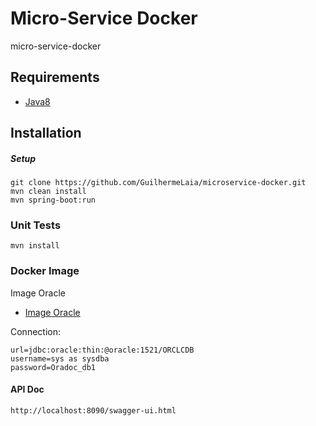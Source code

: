 # Micro-Service Docker

micro-service-docker

## Requirements

* [Java8](http://www.oracle.com/technetwork/pt/java/javase/downloads/jdk8-downloads-2133151.html)


## Installation

##### Setup

```
git clone https://github.com/GuilhermeLaia/microservice-docker.git
mvn clean install
mvn spring-boot:run
```

### Unit Tests

```
mvn install
```
### Docker Image

Image Oracle 

* [Image Oracle](https://hub.docker.com/_/oracle-database-enterprise-edition)

Connection:

```
url=jdbc:oracle:thin:@oracle:1521/ORCLCDB
username=sys as sysdba
password=Oradoc_db1
```

#### API Doc

```
http://localhost:8090/swagger-ui.html
```
